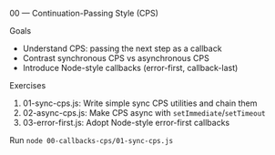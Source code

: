 00 — Continuation-Passing Style (CPS)

Goals
- Understand CPS: passing the next step as a callback
- Contrast synchronous CPS vs asynchronous CPS
- Introduce Node-style callbacks (error-first, callback-last)

Exercises
1. 01-sync-cps.js: Write simple sync CPS utilities and chain them
2. 02-async-cps.js: Make CPS async with `setImmediate`/`setTimeout`
3. 03-error-first.js: Adopt Node-style error-first callbacks

Run
`node 00-callbacks-cps/01-sync-cps.js`
